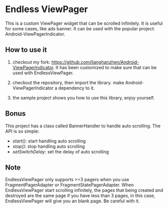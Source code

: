 # Endless ViewPager #

This is a custom ViewPager widget that can be scrolled infinitely. It is useful for some cases, like ads banner.
It can be used with the popular project: Android-ViewPagerIndicator.


## How to use it ##

1. checkout my fork: https://github.com/lianghanzhen/Android-ViewPagerIndicator. It has been customized to make sure that can be used with EndlessViewPager.

2. checkout the repository, then import the library. make Android-ViewPagerIndicator a dependency to it.

3. the sample project shows you how to use this library, enjoy yourself.


## Bonus ##

This project has a class called BannerHandler to handle auto scrolling. The API is so simple:

+ *start()*: start handling auto scrolling
+ *stop()*: stop handling auto scrolling
+ *setSwitchDelay*: set the delay of auto scrolling


## Note ##

EndlessViewPager only supports >=3 pagers when you use FragmentPagerAdapter or FragmentStatePagerAdapter. When EndlessViewPager start scrolling infinitely, the pages that being created and destroyed are the same page if you have less than 3 pages, in this case, EndlessViewPager will give you an blank page. Be careful with it.
